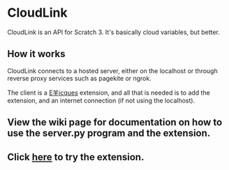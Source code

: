 # CloudLink

CloudLink is an API for Scratch 3. It's basically cloud variables, but better.

## How it works

CloudLink connects to a hosted server, either on the localhost or through reverse proxy services such as pagekite or ngrok. 

The client is a [E羊icques](https://sheeptester.github.io/scratch-gui/) extension, and all that is needed is to add the extension, and an internet connection (if not using the localhost).

## View the wiki page for documentation on how to use the server.py program and the extension.

## Click [here](https://sheeptester.github.io/scratch-gui/?url=https://mikedev101.github.io/cloudlink/cloudlink.js) to try the extension.
